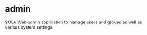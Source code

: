 admin
=====

SOLA Web admin application to manage users and groups as well as various system settings.
